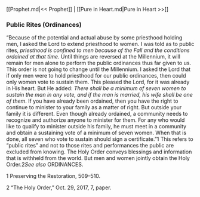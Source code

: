 [[Prophet.md|<< Prophet]]  |  [[Pure in Heart.md|Pure in Heart >>]]

### Public Rites (Ordinances)
“Because of the potential and actual abuse by some priesthood holding men, I asked the Lord to extend priesthood to women. I was told as to public rites, *priesthood is confined to men because of the Fall and the conditions ordained at that time.* Until things are reversed at the Millennium, it will remain for men alone to perform the public ordinances thus far given to us. This order is not going to change until the Millennium. I asked the Lord that if only men were to hold priesthood for our public ordinances, then could only women vote to sustain them. This pleased the Lord, for it was already in His heart. But He added: *There shall be a minimum of seven women to sustain the man in any vote, and if the man is married, his wife shall be one of them*. If you have already been ordained, then you have the right to continue to minister to your family as a matter of right. But outside your family it is different. Even though already ordained, a community needs to recognize and authorize anyone to minister for them. For any who would like to qualify to minister outside his family, he must meet in a community and obtain a sustaining vote of a minimum of seven women. When that is done, all seven who vote to sustain should sign a certificate.”1 This refers to “public rites” and not to those rites and performances the public are excluded from knowing. The Holy Order conveys blessings and information that is withheld from the world. But men and women jointly obtain the Holy Order.2*See also* ORDINANCES.



1 Preserving the Restoration, 509–510.


2 “The Holy Order,” Oct. 29, 2017, 7, paper.